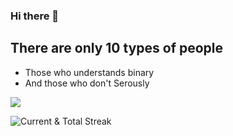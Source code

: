 ### Hi there 👋


## There are only 10 types of people
- Those who understands binary
- And those who don't Serously 

![](https://komarev.com/ghpvc/?username=byteastro&color=orange&style=for-the-badge)

<img src="https://github-readme-streak-stats.herokuapp.com/?user=byteastro&theme=merko" alt="Current & Total Streak"/>
    
<!--
**ByteAstro/ByteAstro** is a ✨ _special_ ✨ repository because its `README.md` (this file) appears on your GitHub profile.

Here are some ideas to get you started:

- 🔭 I’m currently working on ...
- 🌱 I’m currently learning ...
- 👯 I’m looking to collaborate on ...
- 🤔 I’m looking for help with ...
- 💬 Ask me about ...
- 📫 How to reach me: ...
- 😄 Pronouns: ...
- ⚡ Fun fact: ...
-->
